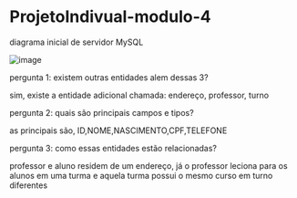 # ProjetoIndivual-modulo-4
diagrama inicial de servidor MySQL

![image](https://user-images.githubusercontent.com/114247058/222149027-da9bfdd4-de63-4f19-9b97-ee04f2ccca80.png)

pergunta 1: existem outras entidades alem dessas 3?

sim, existe a entidade adicional chamada: endereço, professor, turno

pergunta 2: quais são principais campos e tipos?

as principais são, ID,NOME,NASCIMENTO,CPF,TELEFONE

pergunta 3: como essas entidades estão relacionadas?

professor e aluno residem de um endereço, já o professor leciona para os alunos em uma turma e aquela turma possui o mesmo curso em turno diferentes 
